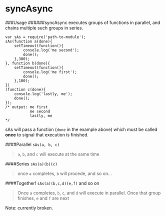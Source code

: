 syncAsync
=========
###Usage
######syncAsync executes groups of functions in parallel, and chains multiple such groups in series.

    var sAs = require('path-to-module');
    sAs(function a(done){
        setTimeout(function(){
            console.log('me second');
            done();
        },300);
    }, function b(done){
        setTimeout(function(){
            console.log('me first');
            done();
        },100);
    })
    (function c(done){
        console.log('lastly, me');
        done();
    });
    /* output: me first
               me second
               lastly, me
    */
sAs will pass a function (`done` in the example above) which must be called **once** to signal that execution is finished.  

####Parallel
`sAs(a, b, c)` 
> `a`, `b`, and `c` will execute at the same time

####Series
`sAs(a)(b)(c)` 
> once `a` completes, `b` will procede, and so on...  

####Together!
`sAs(a)(b,c,d)(e,f)` and so on
> Once `a` completes, `b`, `c`, and `d` will execute in parallel. Once that group finishes, `e` and `f` are next

Note: currently broken.
  
